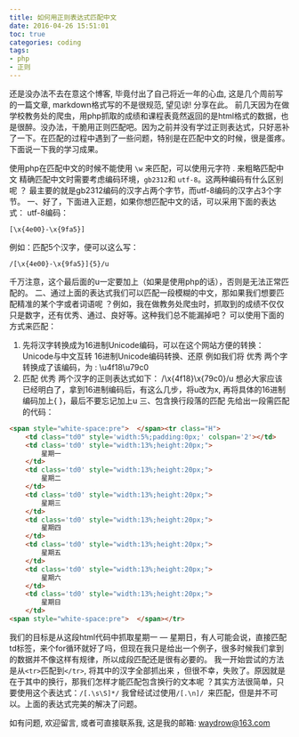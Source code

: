 ```yaml
---
title: 如何用正则表达式匹配中文
date: 2016-04-26 15:51:01
toc: true
categories: coding
tags:
- php
- 正则
---
```


还是没办法不去在意这个博客, 毕竟付出了自己将近一年的心血, 这是几个周前写的一篇文章, markdown格式写的不是很规范, 望见谅! 分享在此。
前几天因为在做学校教务处的爬虫，用php抓取的成绩和课程表竟然返回的是html格式的数据，也是很醉。没办法，干脆用正则匹配吧。因为之前并没有学过正则表达式，只好恶补了一下。在匹配的过程中遇到了一些问题，特别是在匹配中文的时候，很是蛋疼。下面说一下我的学习成果。
<!-- more -->
使用php在匹配中文的时候不能使用 `\w` 来匹配，可以使用元字符 . 来粗略匹配中文
精确匹配中文时需要考虑编码环境，`gb2312`和 `utf-8`。这两种编码有什么区别呢 ？ 最主要的就是gb2312编码的汉字占两个字节，而utf-8编码的汉字占3个字节。
一、好了，下面进入正题，如果你想匹配中文的话，可以采用下面的表达式：
utf-8编码：

```
[\x{4e00}-\x{9fa5}]
```

例如：匹配5个汉字，便可以这么写：
```
/[\x{4e00}-\x{9fa5}]{5}/u
```
千万注意，这个最后面的u一定要加上（如果是使用php的话），否则是无法正常匹配的。
二、通过上面的表达式我们可以匹配一段模糊的中文，那如果我们想要匹配精准的某个字或者词语呢 ？例如，我在做教务处爬虫时，抓取到的成绩不仅仅只是数字，还有优秀、通过、良好等。这种我们总不能漏掉吧？ 可以使用下面的方式来匹配：
1. 先将汉字转换成为16进制Unicode编码，可以在这个网站方便的转换：Unicode与中文互转 16进制Unicode编码转换、还原
   例如我们将 优秀 两个字转换成了该编码，为 :  \u4f18\u79c0
2. 匹配 优秀 两个汉字的正则表达式如下：
   /\x{4f18}\x{79c0}/u
   想必大家应该已经明白了，拿到16进制编码后，有这么几步，将u改为x, 再将具体的16进制编码加上{ }，最后不要忘记加上u
   三、包含换行段落的匹配
   先给出一段需匹配的代码：

```html
<span style="white-space:pre">	</span><tr class="H">
    <td class="td0" style='width:5%;padding:0px;' colspan='2'></td>
    <td class='td0' style="width:13%;height:20px;">
        星期一
    </td>
    <td class='td0' style="width:13%;height:20px;">
        星期二
    </td>
    <td class='td0' style="width:13%;height:20px;">
        星期三
    </td>
    <td class='td0' style="width:13%;height:20px;">
        星期四
    </td>
    <td class='td0' style="width:13%;height:20px;">
        星期五
    </td>
    <td class='td0' style="width:13%;height:20px;">
        星期六
    </td>
    <td class='td0' style="width:13%;height:20px;">
        星期日
    </td>
<span style="white-space:pre">	</span></tr>
```
我们的目标是从这段html代码中抓取星期一   —  星期日，有人可能会说，直接匹配td标签，来个for循环就好了吗，但现在我只是给出一个例子，很多时候我们拿到的数据并不像这样有规律，所以成段匹配还是很有必要的。
我一开始尝试的方法是从`<tr>`匹配到`</tr>`, 将其中的汉字全部抓出来 ，但很不幸，失败了。原因就是在于其中的换行，那我们怎样才能匹配包含换行的文本呢 ？其实方法很简单，只要使用这个表达式：`/[.\s\S]*/`
我曾经试过使用` /[.\n]/  `来匹配，但是并不可以。上面的表达式完美的解决了问题。

如有问题, 欢迎留言, 或者可直接联系我, 这是我的邮箱: <waydrow@163.com>